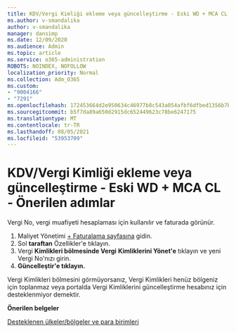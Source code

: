 ```yaml
---
title: KDV/Vergi Kimliği ekleme veya güncelleştirme - Eski WD + MCA CL _ Önerilen adımlar
ms.author: v-smandalika
author: v-smandalika
manager: dansimp
ms.date: 12/09/2020
ms.audience: Admin
ms.topic: article
ms.service: o365-administration
ROBOTS: NOINDEX, NOFOLLOW
localization_priority: Normal
ms.collection: Adm_O365
ms.custom:
- "9004166"
- "7291"
ms.openlocfilehash: 172453664d2e950634c46977b8c543a054afbf6dfbed1356b7b13416ecf80b22
ms.sourcegitcommit: b5f7da89a650d2915dc652449623c78be6247175
ms.translationtype: MT
ms.contentlocale: tr-TR
ms.lasthandoff: 08/05/2021
ms.locfileid: "53953709"
---
```

# <a name="add-or-update-vattax-id---legacy-wd--mca-cl---recommended-steps"></a>KDV/Vergi Kimliği ekleme veya güncelleştirme - Eski WD + MCA CL - Önerilen adımlar

Vergi No, vergi muafiyeti hesaplaması için kullanılır ve faturada görünür.

1. Maliyet Yönetimi [+ Faturalama sayfasına](https://ms.portal.azure.com/#blade/Microsoft_Azure_GTM/ModernBillingMenuBlade/Overview) gidin. 
2. Sol **taraftan** Özellikler'e tıklayın. 
3. Vergi **Kimlikleri bölmesinde Vergi** **Kimliklerini Yönet'e** tıklayın ve yeni Vergi No'nızı girin.
4. **Güncelleştir'e tıklayın.** 

Vergi Kimlikleri bölmesini  görmüyorsanız, Vergi Kimlikleri henüz bölgeniz için toplanmaz veya portalda Vergi Kimliklerini güncelleştirme hesabınız için desteklenmiyor demektir.

**Önerilen belgeler**

[Desteklenen ülkeler/bölgeler ve para birimleri](https://azure.microsoft.com/pricing/faq/)

